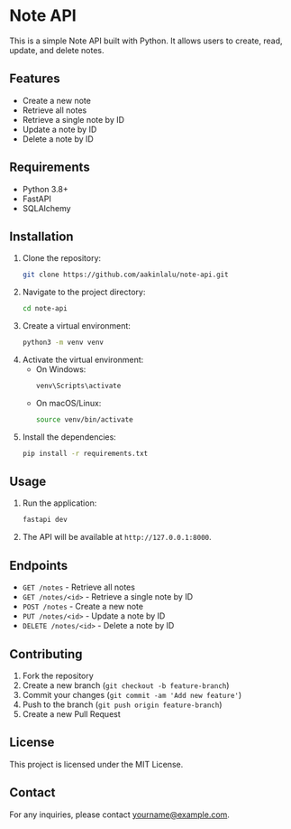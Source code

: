 # Note API

This is a simple Note API built with Python. It allows users to create, read, update, and delete notes.

## Features

- Create a new note
- Retrieve all notes
- Retrieve a single note by ID
- Update a note by ID
- Delete a note by ID

## Requirements

- Python 3.8+
- FastAPI
- SQLAlchemy

## Installation

1. Clone the repository:
    ```bash
    git clone https://github.com/aakinlalu/note-api.git
    ```
2. Navigate to the project directory:
    ```bash
    cd note-api
    ```
3. Create a virtual environment:
    ```bash
    python3 -m venv venv
    ```
4. Activate the virtual environment:
    - On Windows:
        ```bash
        venv\Scripts\activate
        ```
    - On macOS/Linux:
        ```bash
        source venv/bin/activate
        ```
5. Install the dependencies:
    ```bash
    pip install -r requirements.txt
    ```

## Usage

1. Run the application:
    ```bash
    fastapi dev
    ```
2. The API will be available at `http://127.0.0.1:8000`.

## Endpoints

- `GET /notes` - Retrieve all notes
- `GET /notes/<id>` - Retrieve a single note by ID
- `POST /notes` - Create a new note
- `PUT /notes/<id>` - Update a note by ID
- `DELETE /notes/<id>` - Delete a note by ID

## Contributing

1. Fork the repository
2. Create a new branch (`git checkout -b feature-branch`)
3. Commit your changes (`git commit -am 'Add new feature'`)
4. Push to the branch (`git push origin feature-branch`)
5. Create a new Pull Request

## License

This project is licensed under the MIT License.

## Contact

For any inquiries, please contact [yourname@example.com](mailto:yourname@example.com).
